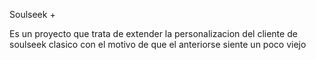 Soulseek + 

Es un proyecto que trata de extender la personalizacion del cliente de soulseek clasico con el motivo de que el anteriorse siente un poco viejo
